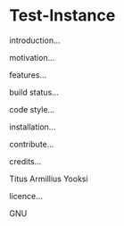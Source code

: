 # Test-Instance

introduction...

motivation...

features...

build status...

code style...

installation...

contribute...

credits...

Titus Armillius
Yooksi

licence...

GNU
